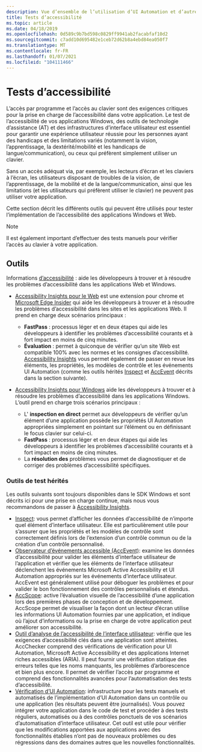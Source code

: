 ```yaml
---
description: Vue d’ensemble de l’utilisation d’UI Automation et d’autres outils pour tester vos applications.
title: Tests d’accessibilité
ms.topic: article
ms.date: 04/18/2019
ms.openlocfilehash: 0d589c9b7bd598c0829ff9941ab2facabfaf10d2
ms.sourcegitcommit: c7add10d695482e1ceb72d62b8a4ebd84ea050f7
ms.translationtype: MT
ms.contentlocale: fr-FR
ms.lasthandoff: 01/07/2021
ms.locfileid: "104111466"
---
```

# <a name="testing-for-accessibility"></a>Tests d’accessibilité

L’accès par programme et l’accès au clavier sont des exigences critiques pour la prise en charge de l’accessibilité dans votre application. Le test de l’accessibilité de vos applications Windows, des outils de technologie d’assistance (AT) et des infrastructures d’interface utilisateur est essentiel pour garantir une expérience utilisateur réussie pour les personnes ayant des handicaps et des limitations variés (notamment la vision, l’apprentissage, la dextérité/mobilité et les handicaps de langue/communication), ou ceux qui préfèrent simplement utiliser un clavier.

Sans un accès adéquat via, par exemple, les lecteurs d’écran et les claviers à l’écran, les utilisateurs disposant de troubles de la vision, de l’apprentissage, de la mobilité et de la langue/communication, ainsi que les limitations (et les utilisateurs qui préfèrent utiliser le clavier) ne peuvent pas utiliser votre application.

Cette section décrit les différents outils qui peuvent être utilisés pour tester l’implémentation de l’accessibilité des applications Windows et Web.

> [!NOTE]
> Il est également important d’effectuer des tests manuels pour vérifier l’accès au clavier à votre application.

## <a name="tools"></a>Outils

Informations [d’accessibilité](https://accessibilityinsights.io/) : aide les développeurs à trouver et à résoudre les problèmes d’accessibilité dans les applications Web et Windows.

- [Accessibility Insights pour le Web](https://accessibilityinsights.io/docs/web/overview) est une extension pour chrome et [Microsoft Edge Insider](https://www.microsoftedgeinsider.com) qui aide les développeurs à trouver et à résoudre les problèmes d’accessibilité dans les sites et les applications Web. Il prend en charge deux scénarios principaux :
  - **FastPass** : processus léger et en deux étapes qui aide les développeurs à identifier les problèmes d’accessibilité courants et à fort impact en moins de cinq minutes.  
  - **Évaluation** : permet à quiconque de vérifier qu’un site Web est compatible 100% avec les normes et les consignes d’accessibilité. [Accessibility Insights](https://accessibilityinsights.io/) vous permet également de passer en revue les éléments, les propriétés, les modèles de contrôle et les événements UI Automation (comme les outils hérités [Inspect](/windows/desktop/winauto/inspect-objects) et [AccEvent](/windows/desktop/winauto/accessible-event-watcher) décrits dans la section suivante).

- [Accessibility Insights pour Windows](https://accessibilityinsights.io/docs/windows/overview) aide les développeurs à trouver et à résoudre les problèmes d’accessibilité dans les applications Windows. L’outil prend en charge trois scénarios principaux :
  - L' **inspection en direct** permet aux développeurs de vérifier qu’un élément d’une application possède les propriétés UI Automation appropriées simplement en pointant sur l’élément ou en définissant le focus clavier sur celui-ci.
  - **FastPass** : processus léger et en deux étapes qui aide les développeurs à identifier les problèmes d’accessibilité courants et à fort impact en moins de cinq minutes.
  - La **résolution des** problèmes vous permet de diagnostiquer et de corriger des problèmes d’accessibilité spécifiques.

### <a name="legacy-testing-tools"></a>Outils de test hérités

Les outils suivants sont toujours disponibles dans le SDK Windows et sont décrits ici pour une prise en charge continue, mais nous vous recommandons de passer à [Accessibility Insights](https://accessibilityinsights.io/).

- [Inspect](/windows/desktop/winauto/inspect-objects): vous permet d’afficher les données d’accessibilité de n’importe quel élément d’interface utilisateur. Elle est particulièrement utile pour s’assurer que les propriétés et les modèles de contrôle sont correctement définis lors de l’extension d’un contrôle commun ou de la création d’un contrôle personnalisé.
- [Observateur d’événements accessible (AccEvent)](/windows/desktop/winauto/accessible-event-watcher): examine les données d’accessibilité pour valider les éléments d’interface utilisateur de l’application et vérifier que les éléments de l’interface utilisateur déclenchent les événements Microsoft Active Accessibility et UI Automation appropriés sur les événements d’interface utilisateur. AccEvent est généralement utilisé pour déboguer les problèmes et pour valider le bon fonctionnement des contrôles personnalisés et étendus.
- [AccScope](/windows/desktop/winauto/accscope): active l’évaluation visuelle de l’accessibilité d’une application lors des premières phases de conception et de développement. AccScope permet de visualiser la façon dont un lecteur d’écran utilise les informations UI Automation fournies par une application, et indique où l’ajout d’informations ou la prise en charge de votre application peut améliorer son accessibilité.
- [Outil d’analyse de l’accessibilité de l’interface utilisateur](/windows/desktop/winauto/ui-accessibility-checker): vérifie que les exigences d’accessibilité clés dans une application sont atteintes. AccChecker comprend des vérifications de vérification pour UI Automation, Microsoft Active Accessibility et des applications Internet riches accessibles (ARIA). Il peut fournir une vérification statique des erreurs telles que les noms manquants, les problèmes d’arborescence et bien plus encore. Il permet de vérifier l’accès par programme et comprend des fonctionnalités avancées pour l’automatisation des tests d’accessibilité.
- [Vérification d’UI Automation](/windows/desktop/winauto/ui-automation-verify): infrastructure pour les tests manuels et automatisés de l’implémentation d’UI Automation dans un contrôle ou une application (les résultats peuvent être journalisés). Vous pouvez intégrer votre application dans le code de test et procéder à des tests réguliers, automatisés ou à des contrôles ponctuels de vos scénarios d’automatisation d’interface utilisateur. Cet outil est utile pour vérifier que les modifications apportées aux applications avec des fonctionnalités établies n’ont pas de nouveaux problèmes ou des régressions dans des domaines autres que les nouvelles fonctionnalités.
